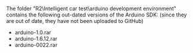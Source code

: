 The folder "R2\Intelligent car test\arduino development environment"
contains the following out-dated versions of the Arduino SDK:
(since they are out of date, they have not been uploaded to GitHub)

* arduino-1.0.rar
* arduino-1.6.12.rar
* arduino-0022.rar